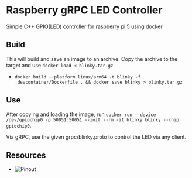 # Raspberry gRPC LED Controller
Simple C++ GPIO(LED) controller for raspberry pi 5 using docker


## Build

This will build and save an image to an archive. Copy the archive to the target and use `docker load < blinky.tar.gz`

 - `docker build --platform linux/arm64 -t blinky -f .devcontainer/Dockerfile . && docker save blinky > blinky.tar.gz`

## Use

After copying and loading the image, run `docker run --device /dev/gpiochip0 -p 50051:50051 --init --rm -it blinky blinky --chip gpiochip0`.

Via gRPC, use the given grpc/blinky.proto to control the LED via any client.


## Resources

- ![Pinout](https://www.hackatronic.com/wp-content/uploads/2024/03/Raspberry-Pi-5-Pinout-.jpg)